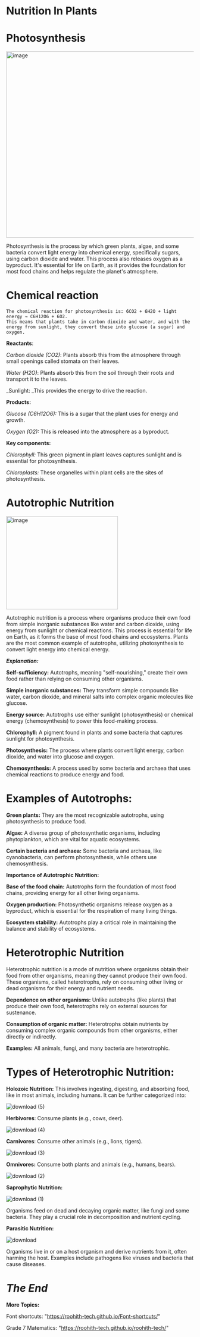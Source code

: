 # Nutrition In Plants

# Photosynthesis

<img width="875" height="500" alt="image" src="https://github.com/user-attachments/assets/9bd5b113-ac1b-4cea-bcd1-f7b912e55b02" />

Photosynthesis is the process by which green plants, algae, and some bacteria convert light energy into chemical energy, specifically sugars, using carbon dioxide and water.
This process also releases oxygen as a byproduct. 
It's essential for life on Earth, as it provides the foundation for most food chains and helps regulate the planet's atmosphere.

# Chemical reaction

    The chemical reaction for photosynthesis is: 6CO2 + 6H2O + light energy → C6H12O6 + 6O2. 
    This means that plants take in carbon dioxide and water, and with the energy from sunlight, they convert these into glucose (a sugar) and oxygen.
    
 **Reactants**:

_Carbon dioxide (CO2)_: Plants absorb this from the atmosphere through small openings called stomata on their leaves.

_Water (H2O)_: Plants absorb this from the soil through their roots and transport it to the leaves. 

_Sunlight: _This provides the energy to drive the reaction.

**Products:**

_Glucose (C6H12O6):_ This is a sugar that the plant uses for energy and growth. 

_Oxygen (O2):_ This is released into the atmosphere as a byproduct. 

**Key components:**

_Chlorophyll:_ This green pigment in plant leaves captures sunlight and is essential for photosynthesis. 

_Chloroplasts:_ These organelles within plant cells are the sites of photosynthesis. 

# Autotrophic Nutrition

<img width="300" height="250" alt="image" src="https://github.com/user-attachments/assets/148d7eac-9251-40d3-8555-c33b2132519f" />

Autotrophic nutrition is a process where organisms produce their own food from simple inorganic substances like water and carbon dioxide, using energy from sunlight or chemical reactions.
This process is essential for life on Earth, as it forms the base of most food chains and ecosystems. 
Plants are the most common example of autotrophs, utilizing photosynthesis to convert light energy into chemical energy. 

**_Explanation:_**

**Self-sufficiency:**
Autotrophs, meaning "self-nourishing," create their own food rather than relying on consuming other organisms. 

**Simple inorganic substances:**
They transform simple compounds like water, carbon dioxide, and mineral salts into complex organic molecules like glucose.

**Energy source:**
Autotrophs use either sunlight (photosynthesis) or chemical energy (chemosynthesis) to power this food-making process.

**Chlorophyll:**
A pigment found in plants and some bacteria that captures sunlight for photosynthesis. 

**Photosynthesis:**
The process where plants convert light energy, carbon dioxide, and water into glucose and oxygen. 

**Chemosynthesis:**
A process used by some bacteria and archaea that uses chemical reactions to produce energy and food. 

# Examples of Autotrophs:

**Green plants:**
They are the most recognizable autotrophs, using photosynthesis to produce food.

**Algae:**
A diverse group of photosynthetic organisms, including phytoplankton, which are vital for aquatic ecosystems. 

**Certain bacteria and archaea:**
Some bacteria and archaea, like cyanobacteria, can perform photosynthesis, while others use chemosynthesis. 

**Importance of Autotrophic Nutrition:**

**Base of the food chain:**
Autotrophs form the foundation of most food chains, providing energy for all other living organisms. 

**Oxygen production:**
Photosynthetic organisms release oxygen as a byproduct, which is essential for the respiration of many living things. 

**Ecosystem stability:**
Autotrophs play a critical role in maintaining the balance and stability of ecosystems. 

# Heterotrophic Nutrition

Heterotrophic nutrition is a mode of nutrition where organisms obtain their food from other organisms, meaning they cannot produce their own food. These organisms, called heterotrophs, rely on consuming other living or dead organisms for their energy and nutrient needs.

**Dependence on other organisms:**
Unlike autotrophs (like plants) that produce their own food, heterotrophs rely on external sources for sustenance. 

**Consumption of organic matter:**
Heterotrophs obtain nutrients by consuming complex organic compounds from other organisms, either directly or indirectly.

**Examples:** All animals, fungi, and many bacteria are heterotrophic.

# Types of Heterotrophic Nutrition:

**Holozoic Nutrition:**
This involves ingesting, digesting, and absorbing food, like in most animals, including humans. It can be further categorized into:

![download (5)](https://github.com/user-attachments/assets/63e9c0a0-e4b0-4f87-82ae-54a8e99898a1)

**Herbivores**: Consume plants (e.g., cows, deer).

![download (4)](https://github.com/user-attachments/assets/63343ef4-7f3a-47de-b9fc-796ab0b749e5)

**Carnivores**: Consume other animals (e.g., lions, tigers). 

![download (3)](https://github.com/user-attachments/assets/9e454ca5-cfed-407b-8349-86273e59f9c5)

**Omnivores:** Consume both plants and animals (e.g., humans, bears). 

![download (2)](https://github.com/user-attachments/assets/fca07afd-f010-415c-bc9e-1482defabb57)

**Saprophytic Nutrition:**

![download (1)](https://github.com/user-attachments/assets/a0ce537f-ee45-4636-b4d9-ff5dd4acb657)

Organisms feed on dead and decaying organic matter, like fungi and some bacteria. They play a crucial role in decomposition and nutrient cycling. 

**Parasitic Nutrition:**

![download](https://github.com/user-attachments/assets/d56ca63c-a9fa-4c50-985c-3f018faa6a26)

Organisms live in or on a host organism and derive nutrients from it, often harming the host. Examples include pathogens like viruses and bacteria that cause diseases. 

# _**The End**_

**More Topics:**

Font shortcuts:
"https://roohith-tech.github.io/Font-shortcuts/"

Grade 7 Matematics:
"https://roohith-tech.github.io/roohith-tech/"











        
